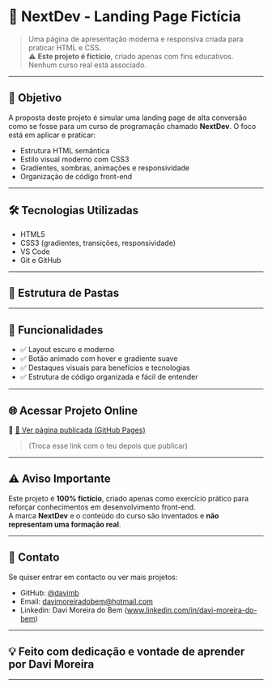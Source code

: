 # 🚀 NextDev - Landing Page Fictícia

> Uma página de apresentação moderna e responsiva criada para praticar HTML e CSS.  
> ⚠️ **Este projeto é fictício**, criado apenas com fins educativos. Nenhum curso real está associado.

---

## 🧠 Objetivo

A proposta deste projeto é simular uma landing page de alta conversão como se fosse para um curso de programação chamado **NextDev**. O foco está em aplicar e praticar:

- Estrutura HTML semântica
- Estilo visual moderno com CSS3
- Gradientes, sombras, animações e responsividade
- Organização de código front-end

---

## 🛠️ Tecnologias Utilizadas

- HTML5
- CSS3 (gradientes, transições, responsividade)
- VS Code
- Git e GitHub

---

## 📂 Estrutura de Pastas

---

## 📌 Funcionalidades

- ✅ Layout escuro e moderno
- ✅ Botão animado com hover e gradiente suave
- ✅ Destaques visuais para benefícios e tecnologias
- ✅ Estrutura de código organizada e fácil de entender

---

## 🌐 Acessar Projeto Online

📎 [🔗 Ver página publicada (GitHub Pages)](https://davimb.github.io/nextdev.github.io/) 
> (Troca esse link com o teu depois que publicar)

---

## ⚠️ Aviso Importante

Este projeto é **100% fictício**, criado apenas como exercício prático para reforçar conhecimentos em desenvolvimento front-end.  
A marca **NextDev** e o conteúdo do curso são inventados e **não representam uma formação real**.

---

## 🤝 Contato

Se quiser entrar em contacto ou ver mais projetos:

- GitHub: [@davimb](https://github.com/davimb)
- Email: davimoreiradobem@hotmail.com
- Linkedin: Davi Moreira do Bem (www.linkedin.com/in/davi-moreira-do-bem)

---

## 💡 Feito com dedicação e vontade de aprender por **Davi Moreira**

---
